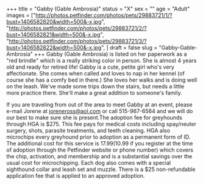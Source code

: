 +++
title = "Gabby (Gable Ambrosia)"
status = "X"
sex = ""
age = "Adult"
images = ["http://photos.petfinder.com/photos/pets/29883721/1/?bust=1406582820&width=500&-x.jpg",
"http://photos.petfinder.com/photos/pets/29883721/2/?bust=1406582821&width=500&-x.jpg",
"http://photos.petfinder.com/photos/pets/29883721/3/?bust=1406582822&width=500&-x.jpg",
]
draft = false
slug = "Gabby-Gable-Ambrosia"
+++
Gabby (Gable Ambrosia) is listed on her paperwork as a "red brindle" which is a really striking color in person. She is almost 4 years old and ready for retired life! Gabby is a cute, petite girl who's very affectionate. She comes when called and loves to nap in her kennel (of course she has a comfy bed in there.)  She loves her walks and is doing well on the leash. We've made some trips down the stairs, but needs a little more practice there. She'll make a great addition to someone's family.


If you are traveling from out of the area to meet Gabby at an event, please e-mail Jorene at joreneross@aol.com or call 515-967-6564 and we will do our best to make sure she is present.The adoption fee for greyhounds through HGA is $275. This fee pays for medical costs including spay/neuter surgery, shots, parasite treatments, and teeth cleaning. HGA also microchips every greyhound prior to adoption as a permanent form of ID. The additional cost for this service is $17.99 ($10.99 if you register at the time of adoption through the Petfinder website or phone number) which covers the chip, activation, and membership and is a substantial savings over the usual cost for microchipping. Each dog also comes with a special sighthound collar and leash set and muzzle. There is a $25 non-refundable application fee that is applied to an approved adoption.
